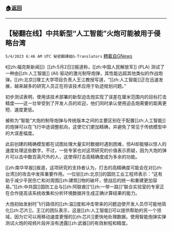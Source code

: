 ###  [:house:返回](README.md)
---


## 【秘翻在线】中共新型“人工智能”火炮可能被用于侵略台湾
`5/4/2023 6:46 AM UTC 秘密翻譯組G-Translators` [轉載自GNews](https://gnews.org/articles/1273927)

《[[zh:福克斯新闻]]》[[zh:5月2日]]报道称，[[zh:中国人民解放军]] (PLA) 测试了一种由[[zh:人工智能]] (AI) 驱动的激光制导炮弹，其性能远超其他类似的作战炮弹。[[zh:北京]]理工大学项目负责人王江教授写道，“[[zh:人工智能]]正在迅速发展，越来越多的研究人员正在将该技术应用于轨迹规划问题。”

初步测试表明，使用该技术部署的新型迫击炮实现了误差在厘米范围内的目标打击精度——这一壮举受到了开发人员的欢迎，他们同时承认使用迫击炮需要的距离更短、速度更低。

被称为“智能”大炮的制导炮弹与传统版本之间的主要区别在于配置[[zh:人工智能]]的炮弹可以在飞行中途调整航向，这使它们更加精确，并避免了常见于传统模型中的大误差幅度。

此前创建的精确模型都在试图处理大量实时数据时遇到困难，但AI却能够以惊人的速度处理这些数字。不过，一些专家也对这项研究的价值表示质疑，因为大炮的弹片可以击中数百英尺外的人，这使得打击高精确度成为多余的功能。

[[zh:南华早报]]报道，这项研究的支持者认为，打击的高精确度可能会在对[[zh:台湾]]的攻击中发挥重要作用。一位驻[[zh:北京]]的国防工业工程师表示：“这有助于减少平民伤亡和对周围[[zh:建筑]]物的破坏，使战后的统一和重建更加容易。”[[zh:中共国]]国防工业与[[zh:阿联酋]]“[[zh:一带一路]]”联合实验室的专家正在合作提高该系统收集和分析环境数据并生成正确计算结果的能力。

大炮初始发射时飞行路径的[[zh:温]]度和冲击带来的问题迫使开发人员尽可能地简化[[zh:芯片]]，王江的团队表示，这是[[zh:人工智能]]可以提供帮助的另一个领域，因为它可以用移动速度更慢的[[zh:芯片]]更快地处理数据。使用智能炮弹实弹测试火炮的视频片段并没有透露[[zh:武器]]的有效射程和精度。

